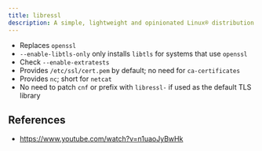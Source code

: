 ```yaml
---
title: libressl
description: A simple, lightweight and opinionated Linux® distribution based on musl libc and toybox
---
```


- Replaces `openssl`
- `--enable-libtls-only` only installs `libtls` for systems that use `openssl`
- Check `--enable-extratests`
- Provides `/etc/ssl/cert.pem` by default; no need for `ca-certificates`
- Provides `nc`; short for `netcat`
- No need to patch `cnf` or prefix with `libressl-` if used as the default TLS library

## References
- https://www.youtube.com/watch?v=n1uaoJyBwHk
